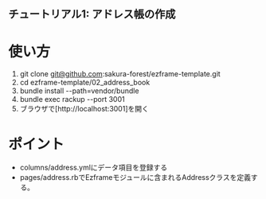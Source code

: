 チュートリアル1: アドレス帳の作成
---

# 使い方

1. git clone git@github.com:sakura-forest/ezframe-template.git
2. cd ezframe-template/02_address_book
3. bundle install --path=vendor/bundle
4. bundle exec rackup --port 3001
5. ブラウザで[http://localhost:3001]を開く

# ポイント

* columns/address.ymlにデータ項目を登録する
* pages/address.rbでEzframeモジュールに含まれるAddressクラスを定義する。
 


